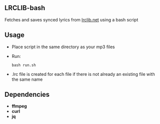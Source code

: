 ## LRCLIB-bash

Fetches and saves synced lyrics from [lrclib.net](https://lrclib.net/) using a bash script

## Usage

* Place script in the same directory as your mp3 files

* Run:

  ```bash run.sh```

* .lrc file is created for each file if there is not already an existing file with the same name

## Dependencies

* **ffmpeg**
* **curl**
* **jq**
